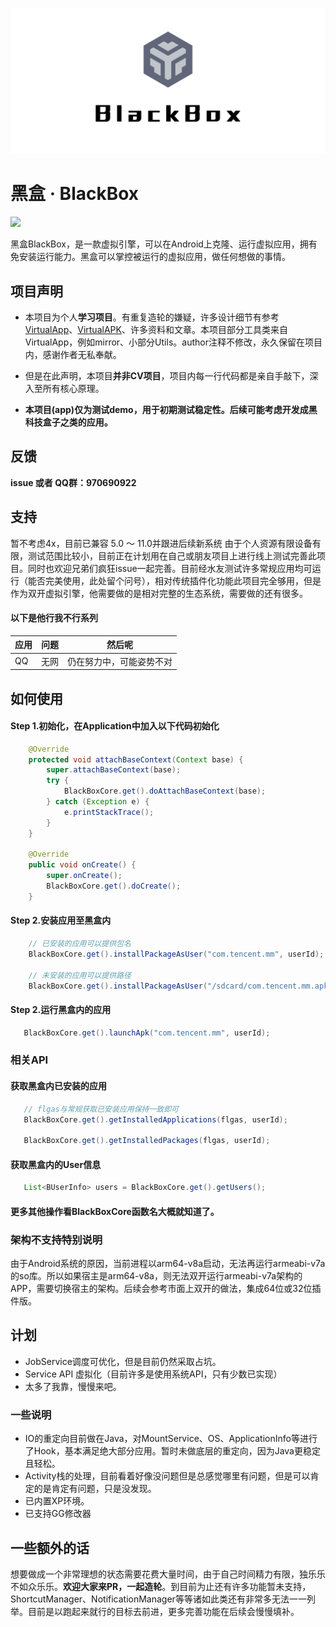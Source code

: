 ![xx](banner.png)
# 黑盒 · BlackBox

![](https://img.shields.io/badge/language-java-brightgreen.svg)

黑盒BlackBox，是一款虚拟引擎，可以在Android上克隆、运行虚拟应用，拥有免安装运行能力。黑盒可以掌控被运行的虚拟应用，做任何想做的事情。

## 项目声明
- 本项目为个人**学习项目**。有重复造轮的嫌疑，许多设计细节有参考[VirtualApp](https://github.com/asLody/VirtualApp)、[VirtualAPK](https://github.com/didi/VirtualAPK)、许多资料和文章。本项目部分工具类来自VirtualApp，例如mirror、小部分Utils。author注释不修改，永久保留在项目内，感谢作者无私奉献。

- 但是在此声明，本项目**并非CV项目**，项目内每一行代码都是亲自手敲下，深入至所有核心原理。

- **本项目(app)仅为测试demo，用于初期测试稳定性。后续可能考虑开发成黑科技盒子之类的应用。**
## 反馈
**issue 或者 QQ群：970690922**

## 支持
暂不考虑4x，目前已兼容 5.0 ～ 11.0并跟进后续新系统 由于个人资源有限设备有限，测试范围比较小，目前正在计划用在自己或朋友项目上进行线上测试完善此项目。同时也欢迎兄弟们疯狂issue一起完善。目前经水友测试许多常规应用均可运行（能否完美使用，此处留个问号），相对传统插件化功能此项目完全够用，但是作为双开虚拟引擎，他需要做的是相对完整的生态系统，需要做的还有很多。

#### 以下是他行我不行系列
应用 | 问题 | 然后呢
---|---|---
QQ | 无网 | 仍在努力中，可能姿势不对

## 如何使用
#### Step 1.初始化，在Application中加入以下代码初始化

```java
    @Override
    protected void attachBaseContext(Context base) {
        super.attachBaseContext(base);
        try {
            BlackBoxCore.get().doAttachBaseContext(base);
        } catch (Exception e) {
            e.printStackTrace();
        }
    }

    @Override
    public void onCreate() {
        super.onCreate();
        BlackBoxCore.get().doCreate();
    }
```

#### Step 2.安装应用至黑盒内
```java
    // 已安装的应用可以提供包名
    BlackBoxCore.get().installPackageAsUser("com.tencent.mm", userId);
    
    // 未安装的应用可以提供路径
    BlackBoxCore.get().installPackageAsUser("/sdcard/com.tencent.mm.apk", userId);
```

#### Step 2.运行黑盒内的应用
```java
   BlackBoxCore.get().launchApk("com.tencent.mm", userId);
```

### 相关API
#### 获取黑盒内已安装的应用
```java
   // flgas与常规获取已安装应用保持一致即可
   BlackBoxCore.get().getInstalledApplications(flgas, userId);
   
   BlackBoxCore.get().getInstalledPackages(flgas, userId);
```

#### 获取黑盒内的User信息
```java
   List<BUserInfo> users = BlackBoxCore.get().getUsers();
```

#### 更多其他操作看BlackBoxCore函数名大概就知道了。


### 架构不支持特别说明
由于Android系统的原因，当前进程以arm64-v8a启动，无法再运行armeabi-v7a的so库。所以如果宿主是arm64-v8a，则无法双开运行armeabi-v7a架构的APP，需要切换宿主的架构。后续会参考市面上双开的做法，集成64位或32位插件版。

## 计划
 - JobService调度可优化，但是目前仍然采取占坑。
 - Service API 虚拟化（目前许多是使用系统API，只有少数已实现）
 - 太多了我靠，慢慢来吧。
 

### 一些说明
 - IO的重定向目前做在Java，对MountService、OS、ApplicationInfo等进行了Hook，基本满足绝大部分应用。暂时未做底层的重定向，因为Java更稳定且轻松。
 - Activity栈的处理，目前看着好像没问题但是总感觉哪里有问题，但是可以肯定的是肯定有问题，只是没发现。
 - 已内置XP环境。
 - 已支持GG修改器

## 一些额外的话
想要做成一个非常理想的状态需要花费大量时间，由于自己时间精力有限，独乐乐不如众乐乐。**欢迎大家来PR，一起造轮**。到目前为止还有许多功能暂未支持，ShortcutManager、NotificationManager等等诸如此类还有非常多无法一一列举。目前是以跑起来就行的目标去前进，更多完善功能在后续会慢慢填补。
